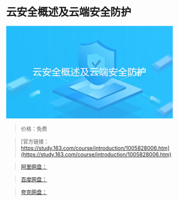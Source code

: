 # 云安全概述及云端安全防护

![img](../../../assets/study163/free/9337e195-1576-4cb5-be5c-e5824521e051.jpg)

> 价格：免费

> [官方链接：https://study.163.com/course/introduction/1005828006.htm](https://study.163.com/course/introduction/1005828006.htm)

> [阿里网盘：]()

> [百度网盘：]()

> [夸克网盘：]()
